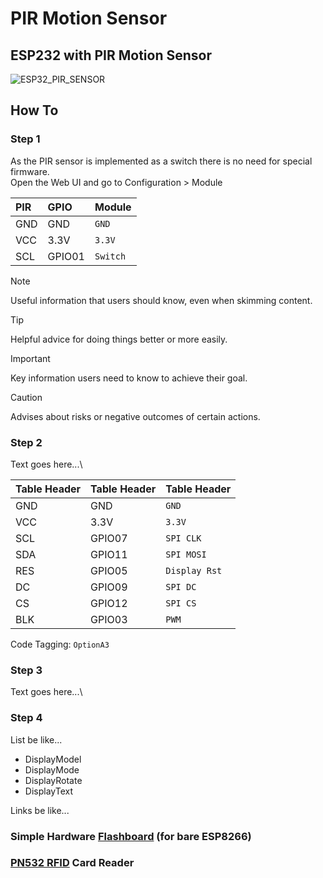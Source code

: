 # PIR Motion Sensor
## ESP232 with PIR Motion Sensor
![ESP32_PIR_SENSOR](https://github.com/user-attachments/assets/b45f83b4-c85f-4262-a1f5-c05c0b3da100)


## How To
### Step 1
As the PIR sensor is implemented as a switch there is no need for special firmware.\
Open the Web UI and go to Configuration > Module

| PIR | GPIO | Module |
| :------ | :------ | :------ |
| GND | GND | `GND` |
| VCC | 3.3V | `3.3V` |
| SCL | GPIO01 | `Switch` |

> [!NOTE]
> Useful information that users should know, even when skimming content.

> [!TIP]
> Helpful advice for doing things better or more easily.

> [!IMPORTANT]
> Key information users need to know to achieve their goal.

> [!CAUTION]
> Advises about risks or negative outcomes of certain actions.

### Step 2
Text goes here...\

| Table Header | Table Header | Table Header |
| :------ | :------ | :------ |
| GND | GND | `GND` |
| VCC | 3.3V | `3.3V` |
| SCL | GPIO07 | `SPI CLK` |
| SDA | GPIO11 | `SPI MOSI` |
| RES | GPIO05 | `Display Rst` |
| DC | GPIO09 | `SPI DC` |
| CS | GPIO12 | `SPI CS` |
| BLK | GPIO03 | `PWM` |

Code Tagging: `OptionA3`

### Step 3
Text goes here...\

### Step 4
List be like...
+ DisplayModel
+ DisplayMode
+ DisplayRotate
+ DisplayText


Links be like...
### Simple Hardware [Flashboard](https://github.com/deblix-1973/ESP8266/blob/main/ESP8266_FLASHBOARD/README.md#esp8266_flashboard) (for bare ESP8266)
### [PN532 RFID](https://github.com/deblix-1973/ESP8266/blob/main/ESP8266_PN532_RFID_RGB_LED/README.md#esp8266_pn532_rfid) Card Reader


